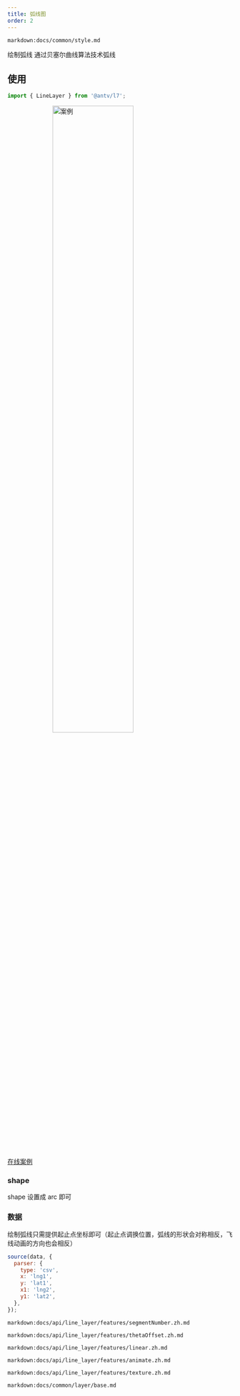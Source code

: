 ```yaml
---
title: 弧线图
order: 2
---
```


`markdown:docs/common/style.md`

绘制弧线 通过贝塞尔曲线算法技术弧线

## 使用

```javascript
import { LineLayer } from '@antv/l7';
```

<img width="60%" style="display: block;margin: 0 auto;" alt="案例" src='https://gw.alipayobjects.com/mdn/rms_816329/afts/img/A*dUk8RbtjUDIAAAAAAAAAAAAAARQnAQ'>

[在线案例](../../../examples/line/animate#wind)

### shape

shape 设置成 arc 即可

### 数据

绘制弧线只需提供起止点坐标即可（起止点调换位置，弧线的形状会对称相反，飞线动画的方向也会相反）

```javascript
source(data, {
  parser: {
    type: 'csv',
    x: 'lng1',
    y: 'lat1',
    x1: 'lng2',
    y1: 'lat2',
  },
});
```

`markdown:docs/api/line_layer/features/segmentNumber.zh.md`

`markdown:docs/api/line_layer/features/thetaOffset.zh.md`

`markdown:docs/api/line_layer/features/linear.zh.md`

`markdown:docs/api/line_layer/features/animate.zh.md`

`markdown:docs/api/line_layer/features/texture.zh.md`

`markdown:docs/common/layer/base.md`
